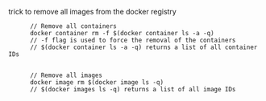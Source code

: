 



trick to remove all images from the docker registry
```
      // Remove all containers
      docker container rm -f $(docker container ls -a -q)
      // -f flag is used to force the removal of the containers
      // $(docker container ls -a -q) returns a list of all container IDs


      // Remove all images
      docker image rm $(docker image ls -q)
      // $(docker images ls -q) returns a list of all image IDs
  
```




